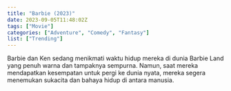 ```yaml
---
title: "Barbie (2023)"
date: 2023-09-05T11:48:02Z
tags: ["Movie"]
categories: ["Adventure", "Comedy", "Fantasy"]
list: ["Trending"]
---
```


Barbie dan Ken sedang menikmati waktu hidup mereka di dunia Barbie Land yang penuh warna dan tampaknya sempurna. Namun, saat mereka mendapatkan kesempatan untuk pergi ke dunia nyata, mereka segera menemukan sukacita dan bahaya hidup di antara manusia.

<mux-player stream-type="on-demand"
src="https://kp3d-my.sharepoint.com/personal/ryoo_kp3d_onmicrosoft_com/_layouts/15/download.aspx?share=EePxhNoaaRJDlPylMdDHg44Bb1UR1uQJDMAGuJriuI0v8w" metadata-video-title="Barbie (2023)" prefer-playback="mse" controls>
  </mux-player>
  

  <script src="https://cdn.jsdelivr.net/npm/@mux/mux-player"></script>
  
<script type="application/ld+json">
 {
  "@context": "https://schema.org/",
  "@type": "VideoObject",
  "name": "Barbiee (2023)",
  "description": "In this guide you will learn how to play Mux videos in your application.",
  "contentUrl": "https://api.mp4.to/static/downloads/a0d032a8-1038-47d0-8ec8-6869960251a3/ellionds-20230423-0001.m3u8",
  "thumbnailUrl": "https://www.themoviedb.org/t/p/original/2H76C0wgi9ISrmCo7ZgG5zULAbr.jpg?width=314&fit_mode=preserve&time=25",
  "uploadDate": "2021-06-09T23:23:00Z",
  "encoding": [
    {
      "@type": "VideoObject",
      "name": "800p",
      "width": 1920,
      "height": 1080,
      "contentUrl": "https://api.mp4.to/static/downloads/a0d032a8-1038-47d0-8ec8-6869960251a3/ellionds-20230423-0001.m3u8"
    }
  ]
}

</script>
<!--
<video id="video-2" 
class="art-preview lazy video-js vjs-default-skin vjs-big-play-centered" 
controls preload="auto" 
width="640" 
height="240" 
poster="https://www.themoviedb.org/t/p/original/2H76C0wgi9ISrmCo7ZgG5zULAbr.jpg" 
data-setup='{ "example_option": true, "width": "auto", "height": "auto", "techOrder": ["html5","flash"] }' 
onseeked="true"> <source src="https://kp3d-my.sharepoint.com/personal/ryoo_kp3d_onmicrosoft_com/_layouts/15/download.aspx?share=EePxhNoaaRJDlPylMdDHg44Bb1UR1uQJDMAGuJriuI0v8w" type='video/mp4'>
</video>
<br>
{{< alert icon="circle-info" >}}
Jika video tidak dapat di Play melalui Rave dan mengalami Buffer/Load baca postingannya [Disini!]({{< ref "tutorial rave" >}})
{{< /alert >}} -->
